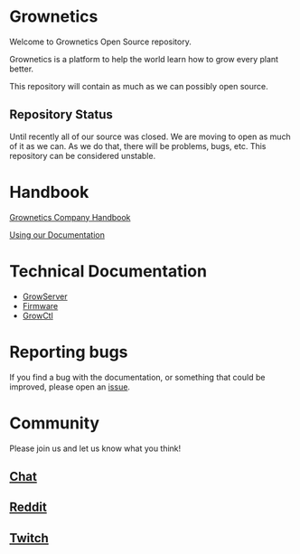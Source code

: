 # Grownetics

Welcome to Grownetics Open Source repository.

Grownetics is a platform to help the world learn how to grow every plant better.

This repository will contain as much as we can possibly open source.

## Repository Status

Until recently all of our source was closed. We are moving to open as much of it as we can. As we do that, there will be problems, bugs, etc. This repository can be considered unstable.

# Handbook

[Grownetics Company Handbook](http://docs.grownetics.co/)

[Using our Documentation](http://docs.grownetics.co/documentation/)

# Technical Documentation

* [GrowServer](http://docs.grownetics.co/Development/growserver/)
* [Firmware](http://docs.grownetics.co/Development/firmware/)
* [GrowCtl](http://docs.grownetics.co/Development/growctl/)

# Reporting bugs

If you find a bug with the documentation, or something that could be improved, please open an [issue](https://code.cropcircle.io/Grownetics/Grownetics/issues).

# Community

Please join us and let us know what you think!

## [Chat](https://grownetics.zulipchat.com/)
## [Reddit](https://reddit.com/r/Grownetics/)
## [Twitch](https://www.twitch.tv/nickbusey/)

